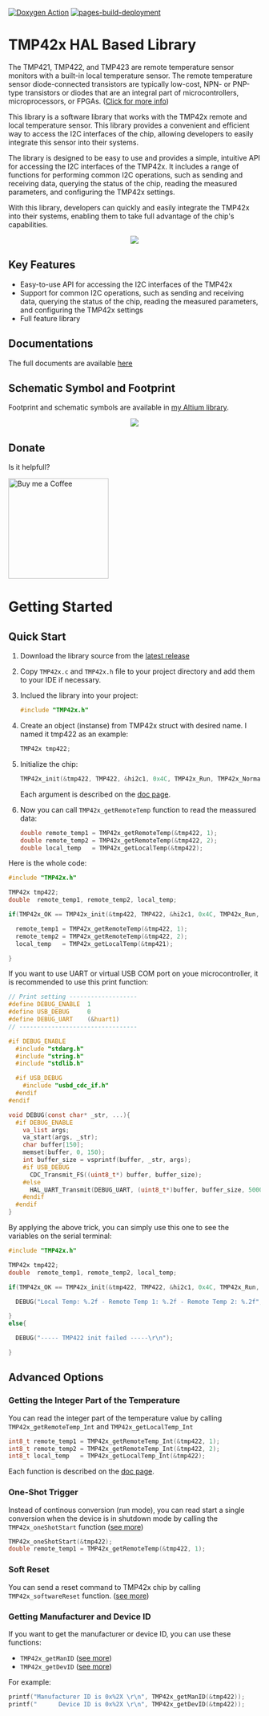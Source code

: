 [![Doxygen Action](https://github.com/SMotlaq/tmp42x/actions/workflows/main2.yml/badge.svg)](https://github.com/SMotlaq/tmp42x/actions/workflows/main2.yml)
[![pages-build-deployment](https://github.com/SMotlaq/tmp42x/actions/workflows/pages/pages-build-deployment/badge.svg)](https://github.com/SMotlaq/tmp42x/actions/workflows/pages/pages-build-deployment)


# TMP42x HAL Based Library

The TMP421, TMP422, and TMP423 are remote temperature sensor monitors with a built-in local temperature sensor. The remote temperature sensor diode-connected transistors are typically low-cost, NPN- or PNP-type transistors or diodes that are an integral part of microcontrollers, microprocessors, or FPGAs. ([Click for more info](https://www.ti.com/product/TMP421))

This library is a software library that works with the TMP42x remote and local temperature sensor. This library provides a convenient and efficient way to access the I2C interfaces of the chip, allowing developers to easily integrate this sensor into their systems.

The library is designed to be easy to use and provides a simple, intuitive API for accessing the I2C interfaces of the TMP42x. It includes a range of functions for performing common I2C operations, such as sending and receiving data, querying the status of the chip, reading the measured parameters, and configuring the TMP42x settings.

With this library, developers can quickly and easily integrate the TMP42x into their systems, enabling them to take full advantage of the chip's capabilities.

<p align="center">
  <img src="https://github.com/SMotlaq/tmp42x/blob/images/images/all.png"/>
</p>

## Key Features

* Easy-to-use API for accessing the I2C interfaces of the TMP42x
* Support for common I2C operations, such as sending and receiving data, querying the status of the chip, reading the measured parameters, and configuring the TMP42x settings
* Full feature library

## Documentations

The full documents are available [here](https://smotlaq.github.io/tmp42x/)

## Schematic Symbol and Footprint

Footprint and schematic symbols are available in [my Altium library](https://github.com/SMotlaq/altium-library).

<p align="center">
  <img src="https://github.com/SMotlaq/tmp42x/blob/images/images/symbols.png"/>
</p>

## Donate
Is it helpfull?

<p align="left">
  <a href="http://smotlaq.ir/LQgQF">
  <img src="https://raw.githubusercontent.com/SMotlaq/LoRa/master/bmc.png" width="200" alt="Buy me a Coffee"/>
  </a>
</p>

# Getting Started

## Quick Start

1. Download the library source from the [latest release](http://github.com/smotlaq/tmp42x/releases/latest)

2. Copy `TMP42x.c` and `TMP42x.h` file to your project directory and add them to your IDE if necessary.

3. Inclued the library into your project:
   ```C
   #include "TMP42x.h"
   ```

4. Create an object (instanse) from TMP42x struct with desired name. I named it tmp422 as an example:
   ```C
   TMP42x tmp422;
   ```

5. Initialize the chip:
   ```C
   TMP42x_init(&tmp422, TMP422, &hi2c1, 0x4C, TMP42x_Run, TMP42x_Normal, TMP42x_0_5, 1.008, 1.008, 0);
   ```
   Each argument is described on the [doc page](https://smotlaq.github.io/tmp42x/TMP42x_8c.html#ad0a1fb414abc2855469d08634cbe4c21).

6. Now you can call `TMP42x_getRemoteTemp` function to read the meassured data:
   ```C
   double remote_temp1 = TMP42x_getRemoteTemp(&tmp422, 1);
   double remote_temp2 = TMP42x_getRemoteTemp(&tmp422, 2);
   double local_temp   = TMP42x_getLocalTemp(&tmp422);
   ```

Here is the whole code:
```C
#include "TMP42x.h"

TMP42x tmp422;
double  remote_temp1, remote_temp2, local_temp;

if(TMP42x_OK == TMP42x_init(&tmp422, TMP422, &hi2c1, 0x4C, TMP42x_Run, TMP42x_Normal, TMP42x_0_5, 1.008, 1.008, 0)){

  remote_temp1 = TMP42x_getRemoteTemp(&tmp422, 1);
  remote_temp2 = TMP42x_getRemoteTemp(&tmp422, 2);
  local_temp   = TMP42x_getLocalTemp(&tmp421);

}
```


If you want to use UART or virtual USB COM port on youe microcontroller, it is recommended to use this print function:
```C
// Print setting -------------------
#define DEBUG_ENABLE  1
#define USB_DEBUG     0
#define DEBUG_UART    (&huart1)
// ---------------------------------

#if DEBUG_ENABLE
  #include "stdarg.h"
  #include "string.h"
  #include "stdlib.h"

  #if USB_DEBUG
    #include "usbd_cdc_if.h"
  #endif
#endif

void DEBUG(const char* _str, ...){
  #if DEBUG_ENABLE
    va_list args;
    va_start(args, _str);
    char buffer[150];
    memset(buffer, 0, 150);
    int buffer_size = vsprintf(buffer, _str, args);
    #if USB_DEBUG
      CDC_Transmit_FS((uint8_t*) buffer, buffer_size);
    #else
      HAL_UART_Transmit(DEBUG_UART, (uint8_t*)buffer, buffer_size, 5000);
    #endif
  #endif
}
```


By applying the above trick, you can simply use this one to see the variables on the serial terminal:
```C
#include "TMP42x.h"

TMP42x tmp422;
double  remote_temp1, remote_temp2, local_temp;

if(TMP42x_OK == TMP42x_init(&tmp422, TMP422, &hi2c1, 0x4C, TMP42x_Run, TMP42x_Normal, TMP42x_0_5, 1.008, 1.008, 0)){

  DEBUG("Local Temp: %.2f - Remote Temp 1: %.2f - Remote Temp 2: %.2f", TMP42x_getLocalTemp(&tmp422), TMP42x_getRemoteTemp(&tmp422, 1), TMP42x_getRemoteTemp(&tmp422, 2));

}
else{

  DEBUG("----- TMP422 init failed -----\r\n");

}
```
## Advanced Options

### Getting the Integer Part of the Temperature

You can read the integer part of the temperature value by calling `TMP42x_getRemoteTemp_Int` and `TMP42x_getLocalTemp_Int`
```C
int8_t remote_temp1 = TMP42x_getRemoteTemp_Int(&tmp422, 1);
int8_t remote_temp2 = TMP42x_getRemoteTemp_Int(&tmp422, 2);
int8_t local_temp   = TMP42x_getLocalTemp_Int(&tmp422);
```
Each function is described on the [doc page](https://smotlaq.github.io/temp42x/TMP42x_8c.html#a8822aa9e24f446908583fe7cecd18f67).

### One-Shot Trigger

Instead of continous conversion (run mode), you can read start a single conversion when the device is in shutdown mode by calling the `TMP42x_oneShotStart` function ([see more](https://smotlaq.github.io/tmp42x/TMP42x_8c.html#a75f165d360795ff352b6716df3d1e886))

```C
TMP42x_oneShotStart(&tmp422);
double remote_temp1 = TMP42x_getRemoteTemp(&tmp422, 1);
```

### Soft Reset

You can send a reset command to TMP42x chip by calling `TMP42x_softwareReset` function. ([see more](https://smotlaq.github.io/tmp42x/TMP42x_8c.html#ac5cb2c0895a3f9a35a263aee39f92d5c))

### Getting Manufacturer and Device ID

If you want to get the manufacturer or device ID, you can use these functions:
* `TMP42x_getManID` ([see more](https://smotlaq.github.io/tmp42x/TMP42x_8c.html#a11b6c233ddc9a8ba392fd838c50413a9))
* `TMP42x_getDevID` ([see more](https://smotlaq.github.io/tmp42x/TMP42x_8c.html#a3125ba6aecab65bec02bdabbe8446886))

For example:
```C
printf("Manufacturer ID is 0x%2X \r\n", TMP42x_getManID(&tmp422));
printf("      Device ID is 0x%2X \r\n", TMP42x_getDevID(&tmp422));
```
